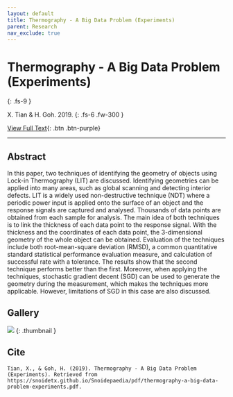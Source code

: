 ```yaml
---
layout: default
title: Thermography - A Big Data Problem (Experiments)
parent: Research
nav_exclude: true
---
```


# Thermography - A Big Data Problem (Experiments)
{: .fs-9 }

X. Tian & H. Goh. 2019.
{: .fs-6 .fw-300 }

[View Full Text](../pdf/thermography-a-big-data-problem-experiments.pdf){: .btn .btn-purple}

---
## Abstract

In this paper, two techniques of identifying the geometry of objects using Lock-in Thermography (LIT) are discussed. Identifying geometries can be applied into many areas, such as global scanning and detecting interior defects. LIT is a widely used non-destructive technique (NDT) where a periodic power input is applied onto the surface of an object and the response signals are captured and analysed. Thousands of data points are obtained from each sample for analysis. The main idea of both techniques is to link the thickness of each data point to the response signal. With the thickness and the coordinates of each data point, the 3-dimensional geometry of the whole object can be obtained. Evaluation of the techniques include both root-mean-square deviation (RMSD), a common quantitative standard statistical performance evaluation measure, and calculation of successful rate with a tolerance. The results show that the second technique performs better than the first. Moreover, when applying the techniques, stochastic gradient decent (SGD) can be used to generate the geometry during the measurement, which makes the techniques more applicable. However, limitations of SGD in this case are also discussed. 

## Gallery

![](../img/thumbnails/thumbnail-thermography-a-big.png)
{: .thumbnail }

## Cite

```
Tian, X., & Goh, H. (2019). Thermography - A Big Data Problem (Experiments). Retrieved from https://snoidetx.github.io/Snoidepaedia/pdf/thermography-a-big-data-problem-experiments.pdf. 
```
